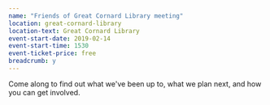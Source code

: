 ```yaml
---
name: "Friends of Great Cornard Library meeting"
location: great-cornard-library
location-text: Great Cornard Library
event-start-date: 2019-02-14
event-start-time: 1530
event-ticket-price: free
breadcrumb: y
---
```


Come along to find out what we've been up to, what we plan next, and how you can get involved.
